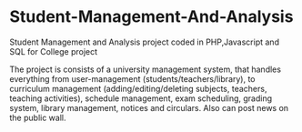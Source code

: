 # Student-Management-And-Analysis
Student Management and Analysis project coded in PHP,Javascript and SQL for College project

The project is consists of a university management system, that handles
everything from user-management (students/teachers/library), to
curriculum management (adding/editing/deleting subjects, teachers,
teaching activities), schedule management, exam scheduling, grading
system, library management, notices and circulars. Also can post news
on the public wall.
